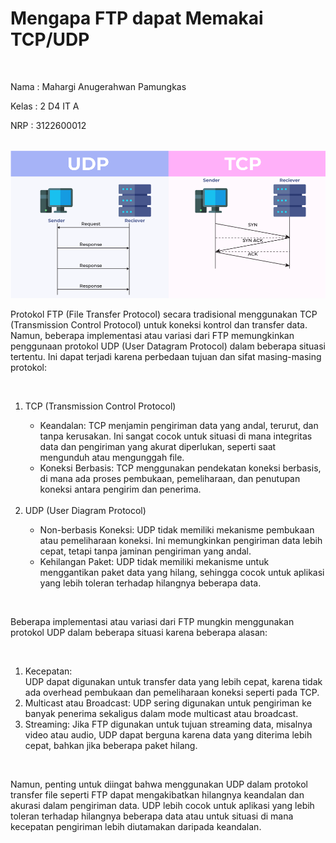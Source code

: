 <h1>Mengapa FTP dapat Memakai TCP/UDP</h1>

</br>

<p>Nama  : Mahargi Anugerahwan Pamungkas</p>
<p>Kelas : 2 D4 IT A</p>
<p>NRP   : 3122600012</p>

</br>

<div style="text-align:center">
  <img src="../assets/udp-tcp.png"/>
</div>

<p>Protokol FTP (File Transfer Protocol) secara tradisional menggunakan TCP (Transmission Control Protocol) untuk koneksi kontrol dan transfer data. Namun, beberapa implementasi atau variasi dari FTP memungkinkan penggunaan protokol UDP (User Datagram Protocol) dalam beberapa situasi tertentu. Ini dapat terjadi karena perbedaan tujuan dan sifat masing-masing protokol:</p>

</br>

<ol>
  <li>
    TCP (Transmission Control Protocol)
    <div>
      <ul>
        <li>Keandalan: TCP menjamin pengiriman data yang andal, terurut, dan tanpa kerusakan. Ini sangat cocok untuk situasi di mana integritas data dan pengiriman yang akurat diperlukan, seperti saat mengunduh atau mengunggah file.</li>
        <li>Koneksi Berbasis: TCP menggunakan pendekatan koneksi berbasis, di mana ada proses pembukaan, pemeliharaan, dan penutupan koneksi antara pengirim dan penerima.</li>
      </ul>
    </div>
  </li>
  </br>
  <li>
    UDP (User Diagram Protocol)
    <div>
      <ul>
        <li>Non-berbasis Koneksi: UDP tidak memiliki mekanisme pembukaan atau pemeliharaan koneksi. Ini memungkinkan pengiriman data lebih cepat, tetapi tanpa jaminan pengiriman yang andal.</li>
        <li>Kehilangan Paket: UDP tidak memiliki mekanisme untuk menggantikan paket data yang hilang, sehingga cocok untuk aplikasi yang lebih toleran terhadap hilangnya beberapa data.</li>
      </ul>
    </div>
  </li>
</ol>

<br>

<p>Beberapa implementasi atau variasi dari FTP mungkin menggunakan protokol UDP dalam beberapa situasi karena beberapa alasan:</p>

<br>

<ol>
  <li>Kecepatan: 
    <div>
      UDP dapat digunakan untuk transfer data yang lebih cepat, karena tidak ada overhead pembukaan dan pemeliharaan koneksi seperti pada TCP.
    </div>
  </li>
  <li>
    <div>
      Multicast atau Broadcast: UDP sering digunakan untuk pengiriman ke banyak penerima sekaligus dalam mode multicast atau broadcast.
    </div>
  </li>
  <li>
    <div>
      Streaming: Jika FTP digunakan untuk tujuan streaming data, misalnya video atau audio, UDP dapat berguna karena data yang diterima lebih cepat, bahkan jika beberapa paket hilang.
    </div>
  </li>
</ol>

<br>

<p>
Namun, penting untuk diingat bahwa menggunakan UDP dalam protokol transfer file seperti FTP dapat mengakibatkan hilangnya keandalan dan akurasi dalam pengiriman data. UDP lebih cocok untuk aplikasi yang lebih toleran terhadap hilangnya beberapa data atau untuk situasi di mana kecepatan pengiriman lebih diutamakan daripada keandalan.
</p>